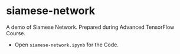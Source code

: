 # siamese-network
A demo of Siamese Network. Prepared during Advanced TensorFlow Course.

- Open `siamese-network.ipynb` for the Code.

